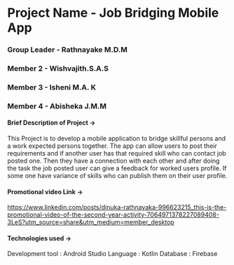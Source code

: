 # Project Name - Job Bridging Mobile App

### Group Leader - Rathnayake M.D.M
### Member 2 - Wishvajith.S.A.S 
### Member 3 - Isheni M.A. K 
### Member 4 - Abisheka J.M.M


#### Brief Description of Project -> 

This Project is to develop a mobile application to bridge skillful persons and a work expected persons together.
The app can allow users to post their requirements and if another user has that required skill who can contact 
job posted one. Then they have a connection with each other and after doing the task the job posted user can give a feedback for worked users profile. 
If some one have variance of skills who can publish them on their user profile.

#### Promotional video Link -> 
https://www.linkedin.com/posts/dinuka-rathnayaka-996623215_this-is-the-promotional-video-of-the-second-year-activity-7064971378227089408-3LeS?utm_source=share&utm_medium=member_desktop



#### Technologies used ->
   Development tool : Android Studio
   Language : Kotlin
   Database : Firebase
